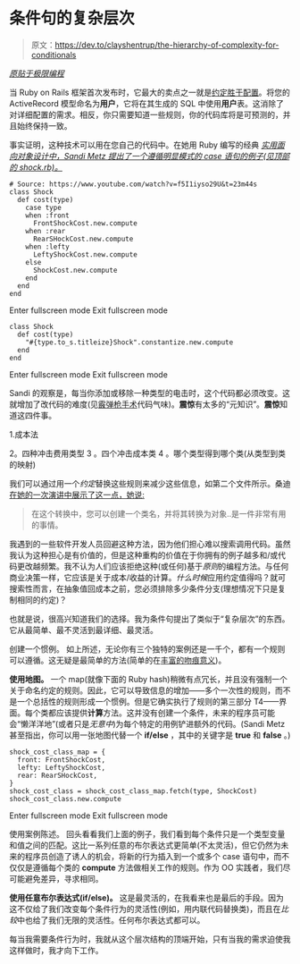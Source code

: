 # 条件句的复杂层次

> 原文：<https://dev.to/clayshentrup/the-hierarchy-of-complexity-for-conditionals>

[*原贴于极限编程*](https://medium.com/extreme-programming/the-hierarchy-of-complexity-for-conditionals-f6763b23f76e#.dxqegbps1)

当 Ruby on Rails 框架首次发布时，它最大的卖点之一就是[约定胜于配置](http://rubyonrails.org/doctrine/#convention-over-configuration)。将您的 ActiveRecord 模型命名为**用户**，它将在其生成的 SQL 中使用**用户**表。这消除了对详细配置的需求。相反，你只需要知道一些规则，你的代码库将是可预测的，并且始终保持一致。

事实证明，这种技术可以用在您自己的代码中。在她用 Ruby 编写的经典 [*实用面向对象设计中，Sandi Metz 提出了一个遵循明显模式的 case 语句的例子(见顶部的 shock.rb)。*](http://www.poodr.com/) 

```
# Source: https://www.youtube.com/watch?v=f5I1iyso29U&t=23m44s
class Shock
  def cost(type)
    case type
    when :front
      FrontShockCost.new.compute
    when :rear
      RearSHockCost.new.compute
    when :lefty
      LeftyShockCost.new.compute
    else
      ShockCost.new.compute
    end
  end
end 
```

Enter fullscreen mode Exit fullscreen mode

```
class Shock
  def cost(type)
    "#{type.to_s.titleize}Shock".constantize.new.compute
  end
end 
```

Enter fullscreen mode Exit fullscreen mode

Sandi 的观察是，每当你添加或移除一种类型的电击时，这个代码都必须改变。这就增加了改代码的难度(见[霰弹枪手术](https://sourcemaking.com/refactoring/smells/shotgun-surgery)代码气味)。**震惊**有太多的“元知识”。**震惊**知道这四件事。

1.成本法

2。四种冲击费用类型
3
。四个冲击成本类
4
。哪个类型得到哪个类(从类型到类的映射)

我们可以通过用一个*约定*替换这些规则来减少这些信息，如第二个文件所示。桑迪[在她的一次演讲中展示了这一点，她说:](https://www.youtube.com/watch?v=f5I1iyso29U&t=23m44s)

> 在这个转换中，您可以创建一个类名，并将其转换为对象..是一件非常有用的事情。

我遇到的一些软件开发人员回避这种方法，因为他们担心难以搜索调用代码。虽然我认为这种担心是有价值的，但是这种重构的价值在于你拥有的例子越多和/或代码更改越频繁。我不认为人们应该拒绝这种(或任何)基于*原则*的编程方法。与任何商业决策一样，它应该是关于成本/收益的计算。*什么时候*应用约定值得吗？就可搜索性而言，在抽象值回成本之前，您必须排除多少条件分支(理想情况下只是复制相同的约定)？

也就是说，很高兴知道我们的选择。我为条件句提出了类似于“复杂层次”的东西。它从最简单、最不灵活到最详细、最灵活。

创建一个惯例。
如上所述，无论你有三个独特的案例还是一千个，都有一个规则可以遵循。这无疑是最简单的方法(简单的在[丰富的吻痕意义](https://www.infoq.com/presentations/Simple-Made-Easy))。

**使用地图。**
一个 map(就像下面的 Ruby hash)稍微有点冗长，并且没有强制一个关于命名约定的规则。因此，它可以导致信息的增加——多个一次性的规则，而不是一个总括性的规则形成一个惯例。但是它确实执行了规则的第三部分 T4——界面。每个类都应该提供**计算**方法。这并没有创建一个条件，未来的程序员可能会“懒洋洋地”(或者只是*无意中*)为每个特定的用例铲进额外的代码。(Sandi Metz 甚至指出，你可以用一张地图代替一个 **if/else** ，其中的关键字是 **true** 和 **false** 。)

```
shock_cost_class_map = {
  front: FrontShockCost,
  lefty: LeftyShockCost,
  rear: RearSHockCost,
}
shock_cost_class = shock_cost_class_map.fetch(type, ShockCost)
shock_cost_class.new.compute 
```

Enter fullscreen mode Exit fullscreen mode

使用案例陈述。
回头看看我们上面的例子，我们看到每个条件只是一个类型变量和值之间的匹配。这比一系列任意的布尔表达式更简单(不太灵活)，但它仍然为未来的程序员创造了诱人的机会，将新的行为插入到一个或多个 case 语句中，而不仅仅是遵循每个类的 **compute** 方法做相关工作的规则。作为 OO 实践者，我们尽可能避免差异，寻求相同。

**使用任意布尔表达式(if/else)。**
这是最灵活的，在我看来也是最后的手段。因为这不仅给了我们改变每个条件行为的灵活性(例如，用内联代码替换类)，而且在*比较*中也给了我们无限的灵活性。任何布尔表达式都可以。

每当我需要条件行为时，我就从这个层次结构的顶端开始，只有当我的需求迫使我这样做时，我才向下工作。